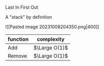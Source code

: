 Last In First Out

A "stack" by definition

![[Pasted image 20231008204350.png|400]]

| function | complexity |
| -------- | ---------- |
| Add      | $\Large O(1)$ |
| Remove   | $\Large O(1)$ |
